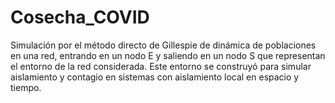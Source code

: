 # Cosecha_COVID

Simulación por el método directo de Gillespie de dinámica de poblaciones en una red, entrando en un nodo E y saliendo en un nodo S que representan el entorno de la red considerada. 
Este entorno se construyó para simular aislamiento y contagio en sistemas con aislamiento local en espacio y tiempo. 
